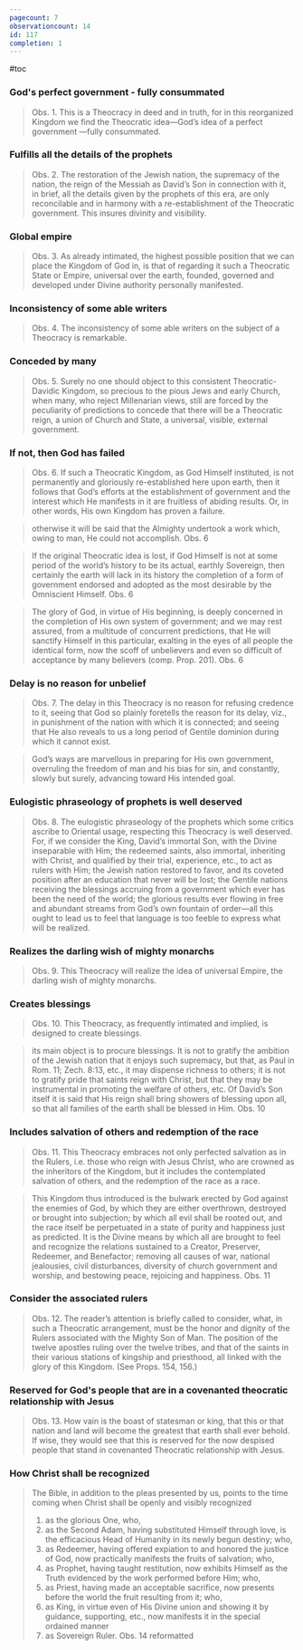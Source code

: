 ```yaml
---
pagecount: 7
observationcount: 14
id: 117
completion: 1
---
```

#toc
### God's perfect government - fully consummated
>Obs. 1. This is a Theocracy in deed and in truth, for in this reorganized Kingdom we find the Theocratic idea—God’s idea of a perfect government —fully consummated.
### Fulfills all the details of the prophets
>Obs. 2. The restoration of the Jewish nation, the supremacy of the nation, the reign of the Messiah as David’s Son in connection with it, in brief, all the details given by the prophets of this era, are only reconcilable and in harmony with a re-establishment of the Theocratic government. This insures divinity and visibility.
### Global empire
>Obs. 3. As already intimated, the highest possible position that we can place the Kingdom of God in, is that of regarding it such a Theocratic State or Empire, universal over the earth, founded, governed and developed under Divine authority personally manifested.
### Inconsistency of some able writers 
>Obs. 4. The inconsistency of some able writers on the subject of a Theocracy is remarkable.
### Conceded by many
>Obs. 5. Surely no one should object to this consistent Theocratic-Davidic Kingdom, so precious to the pious Jews and early Church, when many, who reject Millenarian views, still are forced by the peculiarity of predictions to concede that there will be a Theocratic reign, a union of Church and State, a universal, visible, external government.
### If not, then God has failed
>Obs. 6. If such a Theocratic Kingdom, as God Himself instituted, is not permanently and gloriously re-established here upon earth, then it follows that God’s efforts at the establishment of government and the interest which He manifests in it are fruitless of abiding results. Or, in other words, His own Kingdom has proven a failure.

>otherwise it will be said that the Almighty undertook a work which, owing to man, He could not accomplish.
>Obs. 6

>If the original Theocratic idea is lost, if God Himself is not at some period of the world’s history to be its actual, earthly Sovereign, then certainly the earth will lack in its history the completion of a form of government endorsed and adopted as the most desirable by the Omniscient Himself.
>Obs. 6

>The glory of God, in virtue of His beginning, is deeply concerned in the completion of His own system of government; and we may rest assured, from a multitude of concurrent predictions, that He will sanctify Himself in this particular, exalting in the eyes of all people the identical form, now the scoff of unbelievers and even so difficult of acceptance by many believers (comp. Prop. 201).
>Obs. 6
### Delay is no reason for unbelief
>Obs. 7. The delay in this Theocracy is no reason for refusing credence to it, seeing that God so plainly foretells the reason for its delay, viz., in punishment of the nation with which it is connected; and seeing that He also reveals to us a long period of Gentile dominion during which it cannot exist.

>God’s ways are marvellous in preparing for His own government, overruling the freedom of man and his bias for sin, and constantly, slowly but surely, advancing toward His intended goal.
### Eulogistic phraseology of prophets is well deserved
>Obs. 8. The eulogistic phraseology of the prophets which some critics ascribe to Oriental usage, respecting this Theocracy is well deserved. For, if we consider the King, David’s immortal Son, with the Divine inseparable with Him; the redeemed saints, also immortal, inheriting with Christ, and qualified by their trial, experience, etc., to act as rulers with Him; the Jewish nation restored to favor, and its coveted position after an education that never will be lost; the Gentile nations receiving the blessings accruing from a government which ever has been the need of the world; the glorious results ever flowing in free and abundant streams from God’s own fountain of order—all this ought to lead us to feel that language is too feeble to express what will be realized.
### Realizes the darling wish of mighty monarchs
>Obs. 9. This Theocracy will realize the idea of universal Empire, the darling wish of mighty monarchs.
### Creates blessings
>Obs. 10. This Theocracy, as frequently intimated and implied, is designed to create blessings.

>its main object is to procure blessings. It is not to gratify the ambition of the Jewish nation that it enjoys such supremacy, but that, as Paul in Rom. 11; Zech. 8:13, etc., it may dispense richness to others; it is not to gratify pride that saints reign with Christ, but that they may be instrumental in promoting the welfare of others, etc. Of David’s Son itself it is said that His reign shall bring showers of blessing upon all, so that all families of the earth shall be blessed in Him.
>Obs. 10
### Includes salvation of others and redemption of the race
>Obs. 11. This Theocracy embraces not only perfected salvation as in the Rulers, i.e. those who reign with Jesus Christ, who are crowned as the inheritors of the Kingdom, but it includes the contemplated salvation of others, and the redemption of the race as a race.

>This Kingdom thus introduced is the bulwark erected by God against the enemies of God, by which they are either overthrown, destroyed or brought into subjection; by which all evil shall be rooted out, and the race itself be perpetuated in a state of purity and happiness just as predicted. It is the Divine means by which all are brought to feel and recognize the relations sustained to a Creator, Preserver, Redeemer, and Benefactor; removing all causes of war, national jealousies, civil disturbances, diversity of church government and worship, and bestowing peace, rejoicing and happiness.
>Obs. 11
### Consider the associated rulers
>Obs. 12. The reader’s attention is briefly called to consider, what, in such a Theocratic arrangement, must be the honor and dignity of the Rulers associated with the Mighty Son of Man. The position of the twelve apostles ruling over the twelve tribes, and that of the saints in their various stations of kingship and priesthood, all linked with the glory of this Kingdom. (See Props. 154, 156.)
### Reserved for God's people that are in a covenanted theocratic relationship with Jesus
>Obs. 13. How vain is the boast of statesman or king, that this or that nation and land will become the greatest that earth shall ever behold. If wise, they would see that this is reserved for the now despised people that stand in covenanted Theocratic relationship with Jesus.
### How Christ shall be recognized
>The Bible, in addition to the pleas presented by us, points to the time coming when Christ shall be openly and visibly recognized 
>1. as the glorious One, who, 
>2. as the Second Adam, having substituted Himself through love, is the efficacious Head of Humanity in its newly begun destiny; who,
>3. as Redeemer, having offered expiation to and honored the justice of God, now practically manifests the fruits of salvation; who, 
>4. as Prophet, having taught restitution, now exhibits Himself as the Truth evidenced by the work performed before Him; who, 
>5. as Priest, having made an acceptable sacrifice, now presents before the world the fruit resulting from it; who, 
>6. as King, in virtue even of His Divine union and showing it by guidance, supporting, etc., now manifests it in the special ordained manner 
>7. as Sovereign Ruler.
>Obs. 14 reformatted

